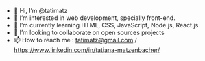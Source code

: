 - 👋 Hi, I’m @tatimatz
- 👀 I’m interested in web development, specially front-end.
- 🌱 I’m currently learning HTML, CSS, JavaScript, Node.js, React.js
- 💞️ I’m looking to collaborate on open sources projects
- 📫 How to reach me : tatimatz@gmail.com / https://www.linkedin.com/in/tatiana-matzenbacher/

<!---
tatimatz/tatimatz is a ✨ special ✨ repository because its `README.md` (this file) appears on your GitHub profile.
You can click the Preview link to take a look at your changes.
--->
